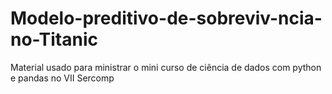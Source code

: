 # Modelo-preditivo-de-sobreviv-ncia-no-Titanic
Material usado para ministrar o mini curso de ciência de dados com python e pandas no VII Sercomp 
